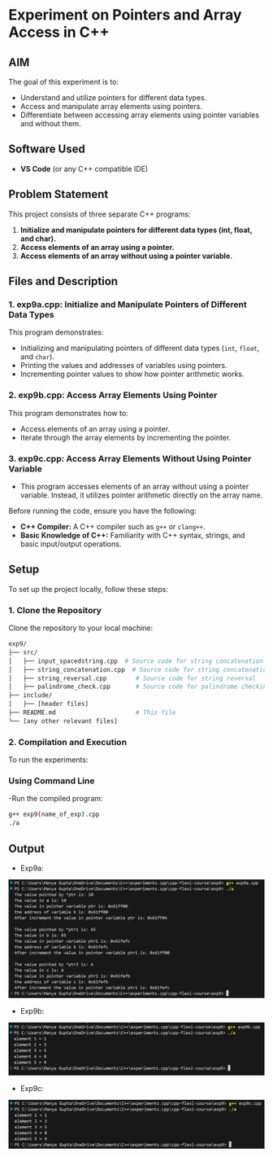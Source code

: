 # Experiment on Pointers and Array Access in C++

## AIM
The goal of this experiment is to:
- Understand and utilize pointers for different data types.
- Access and manipulate array elements using pointers.
- Differentiate between accessing array elements using pointer variables and without them.

## Software Used
- **VS Code** (or any C++ compatible IDE)

## Problem Statement
This project consists of three separate C++ programs:

1. **Initialize and manipulate pointers for different data types (int, float, and char).**
2. **Access elements of an array using a pointer.**
3. **Access elements of an array without using a pointer variable.**

## Files and Description

### 1. **exp9a.cpp: Initialize and Manipulate Pointers of Different Data Types**

This program demonstrates:
- Initializing and manipulating pointers of different data types (`int`, `float`, and `char`).
- Printing the values and addresses of variables using pointers.
- Incrementing pointer values to show how pointer arithmetic works.

### 2. **exp9b.cpp: Access Array Elements Using Pointer**

This program demonstrates how to:

- Access elements of an array using a pointer.
- Iterate through the array elements by incrementing the pointer.

### 3. **exp9c.cpp: Access Array Elements Without Using Pointer Variable**

- This program accesses elements of an array without using a pointer variable. Instead, it utilizes pointer arithmetic directly on the array name.

Before running the code, ensure you have the following:
- **C++ Compiler:** A C++ compiler such as `g++` or `clang++`.
- **Basic Knowledge of C++:** Familiarity with C++ syntax, strings, and basic input/output operations.

## Setup

To set up the project locally, follow these steps:

### 1. Clone the Repository

Clone the repository to your local machine:

```bash
exp9/
├── src/
│   ├── input_spacedstring.cpp  # Source code for string concatenation
│   ├── string_concatenation.cpp  # Source code for string concatenation
│   ├── string_reversal.cpp        # Source code for string reversal
│   ├── palindrome_check.cpp       # Source code for palindrome checking
├── include/
│   ├── [header files]
├── README.md                      # This file
└── [any other relevant files]
```

### 2. Compilation and Execution
To run the experiments:

### Using Command Line

-Run the compiled program:
```bash
g++ exp9(name_of_exp).cpp
./a
```
## Output
- Exp9a:

![alt text](outputExp9a.png)

- Exp9b:

![alt text](outputExp9b.png)

- Exp9c:

![alt text](outputExp9c.png)
